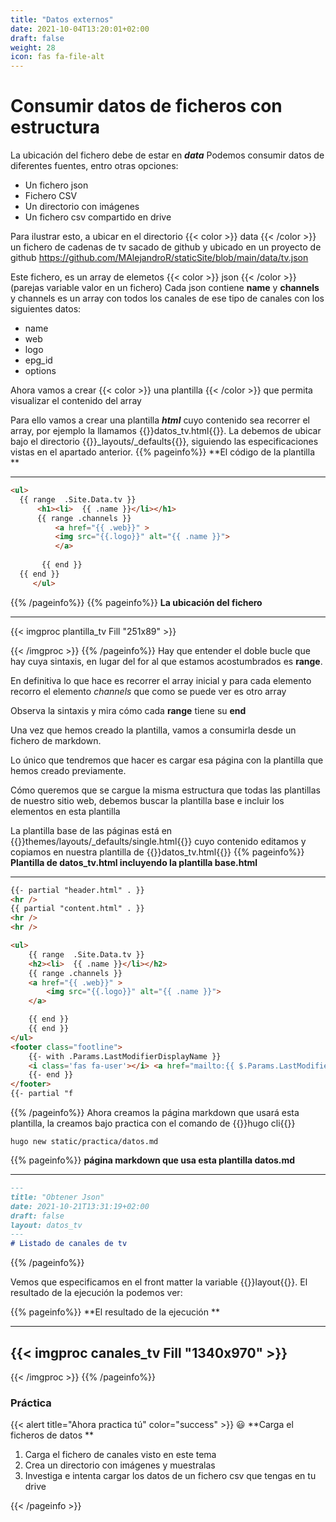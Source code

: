 ```yaml
---
title: "Datos externos"
date: 2021-10-04T13:20:01+02:00
draft: false
weight: 28
icon: fas fa-file-alt
---
```


# Consumir datos de ficheros con estructura

La ubicación del fichero debe de estar en ***data***
Podemos consumir datos de diferentes fuentes, entro otras opciones:
* Un fichero json
* Fichero CSV
* Un directorio con imágenes 
* Un fichero csv compartido en drive

Para ilustrar esto, a ubicar en el directorio {{< color >}} data {{< /color >}} un fichero de cadenas de tv sacado de github y ubicado en un proyecto de github
 https://github.com/MAlejandroR/staticSite/blob/main/data/tv.json


Este fichero, es un array de elemetos {{< color >}} json {{< /color >}} (parejas variable valor en un fichero)
Cada json contiene **name** y **channels** y channels es un array con todos los canales de ese tipo de canales con los siguientes datos:
 * name
 * web
 * logo
 * epg_id
 * options

 Ahora vamos a crear {{< color >}} una plantilla {{< /color >}} que permita visualizar el contenido del array

 Para ello vamos a crear una plantilla ***html*** cuyo contenido sea recorrer el array, por ejemplo la llamamos {{<color>}}datos_tv.html{{</color>}}. La debemos de ubicar bajo el directorio {{<color>}}_layouts/_defaults{{</color>}}, siguiendo las especificaciones vistas en el apartado anterior.
{{% pageinfo%}}
 **El código de la plantilla **
 ***
  ```html
 <ul>
    {{ range  .Site.Data.tv }}
        <h1><li>  {{ .name }}</li></h1>
        {{ range .channels }}
            <a href="{{ .web}}" >
            <img src="{{.logo}}" alt="{{ .name }}">
            </a>
   
         {{ end }}
    {{ end }}
       </ul>
 ```
{{% /pageinfo%}}
{{% pageinfo%}}
 **La ubicación del fichero**
 ***
 {{< imgproc plantilla_tv Fill "251x89" >}}
 
 {{< /imgproc >}}
{{% /pageinfo%}}
 Hay que entender el doble bucle que hay cuya sintaxis, en lugar del for al que estamos acostumbrados es **range**.

En definitiva lo que hace es recorrer el array inicial y para cada elemento recorro el elemento *channels* que como se puede ver es otro array


Observa la sintaxis y mira cómo cada **range** tiene su **end**


Una vez que hemos creado la plantilla, vamos a consumirla desde un fichero de markdown.

Lo único que tendremos que hacer es cargar esa página con la plantilla que hemos creado previamente.

Cómo queremos que se cargue la misma estructura que todas las plantillas de nuestro sitio web, debemos buscar la plantilla base e incluir los elementos en esta plantilla

La plantilla base de las páginas está en {{<color>}}themes/layouts/_defaults/single.html{{</color>}} cuyo contenido editamos y copiamos en nuestra plantilla de {{<color>}}datos_tv.html{{</color>}}
{{% pageinfo%}}
 **Plantilla de datos_tv.html incluyendo la plantilla base.html**
 ***
```html
{{- partial "header.html" . }}
<hr />
{{ partial "content.html" . }}
<hr />
<hr />

<ul>
    {{ range  .Site.Data.tv }}
    <h2><li>  {{ .name }}</li></h2>
    {{ range .channels }}
    <a href="{{ .web}}" >
        <img src="{{.logo}}" alt="{{ .name }}">
    </a>

    {{ end }}
    {{ end }}
</ul>
<footer class="footline">
    {{- with .Params.LastModifierDisplayName }}
    <i class='fas fa-user'></i> <a href="mailto:{{ $.Params.LastModifierEmail }}">{{ . }}</a> {{ with $.Date }} <i class='fas fa-calendar'></i> {{ .Format "02/01/2006" }}{{ end }}
    {{- end }}
</footer>
{{- partial "f
```
{{% /pageinfo%}}
Ahora creamos la página markdown que usará esta plantilla, la creamos bajo practica con el comando de {{<color>}}hugo cli{{</color>}}
```shell
hugo new static/practica/datos.md
```
{{% pageinfo%}}
 **página markdown que usa esta plantilla datos.md**
 ***
 ```markdown
---
title: "Obtener Json"
date: 2021-10-21T13:31:19+02:00
draft: false
layout: datos_tv
---
# Listado de canales de tv
```
{{% /pageinfo%}}

Vemos que especificamos en el front matter la variable {{<color>}}layout{{</color>}}. El resultado de la ejecución la podemos ver:

{{% pageinfo%}}
 **El resultado de la ejecución **
 ***
 {{< imgproc canales_tv Fill "1340x970" >}}
 -
 {{< /imgproc >}}
{{% /pageinfo%}}

### Práctica
{{< alert title="Ahora practica tú" color="success" >}}
:smiley:
**Carga el ficheros de datos **

1. Carga el fichero de canales visto en este tema
2. Crea un directorio con imágenes y muestralas
3. Investiga e intenta cargar los datos de un fichero csv que tengas en tu drive   

{{< /pageinfo >}}


















